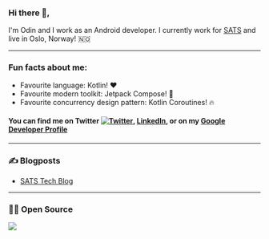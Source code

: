 ### Hi there 👋,

I'm Odin and I work as an Android developer. I currently work for [SATS][4] and live in Oslo, Norway! 🇳🇴 

  ---

### Fun facts about me:

- Favourite language: Kotlin! ❤️
- Favourite modern toolkit: Jetpack Compose! 🤟
- Favourite concurrency design pattern: Kotlin Coroutines! 🔥

####  You can find me on Twitter [![Twitter][1.2]][1], [LinkedIn][2], or on my [Google Developer Profile][5]

  ---

### ✍️ Blogposts

 - [SATS Tech Blog][3]


  ---

### 👨‍💻 Open Source


<img align="center" src="https://github-readme-stats.vercel.app/api/?username=oas004&theme=radical" />


[1.2]: http://i.imgur.com/wWzX9uB.png (twitter icon without padding)
[1]: https://twitter.com/oas004

[2]: https://www.linkedin.com/in/odin-asbjørnsen-ab07a719a/

[3]: https://tech.sats.com/mobile/android/2021/03/05/view-pager-in-jetpack-compose.html

[4]: https://www.sats.no/

[5]: https://g.dev/odinasbjornsen

<!--
**oas004/oas004** is a ✨ _special_ ✨ repository because its `README.md` (this file) appears on your GitHub profile.



Here are some ideas to get you started:

- 🔭 I’m currently working on ...
- 🌱 I’m currently learning ...
- 👯 I’m looking to collaborate on ...
- 🤔 I’m looking for help with ...
- 💬 Ask me about ...
- 📫 How to reach me: ...
- 😄 Pronouns: ...
- ⚡ Fun fact: ...
-->

